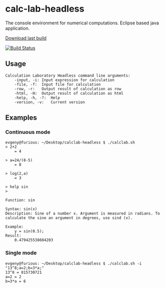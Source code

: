 # calc-lab-headless
The console environment for numerical computations. Eclipse based java application.

[Download last build](http://calc-lab.com:8080/job/calc-lab-headless/lastStableBuild/artifact/build/product/target/calclab-headless-1.0.0-SNAPSHOT.zip)

[![Build Status](http://calc-lab.com:8080/job/calc-lab-headless/lastStableBuild/badge/icon)](http://calc-lab.com:8080/job/calc-lab-headless/lastStableBuild/)


## Usage
```
Calculation Laboratory Headless command line arguments:
	-input, -i:	Input expression for calculation
	-file, -f:	Input file for calculation
	-row, -r:	Output result of calculation as row
	-html, -H:	Output result of calculation as html
	-help, -h, -?:	Help
	-version, -v:	Current version
```

## Examples
### Continuous mode
```
evgeny@furious: ~/Desktop/calclab-headless $ ./calclab.sh
> 2+2
	= 4

> a=24/(8-5)
	= 8

> log(2,a)
	= 3

> help sin
>

Function: sin

Syntax: sin(x)
Description: Sine of a number x. Argument is measured in radians. To calculate the sine an argument in degrees, use sind (x).

Example:
	y = sin(0.5);
Result:
	0.479425538604203
```

### Single mode
```
evgeny@furious: ~/Desktop/calclab-headless $ ./calclab.sh -i "13^8;a=2;b=3*a;"
13^8 = 815730721
a=2 = 2
b=3*a = 6
```
